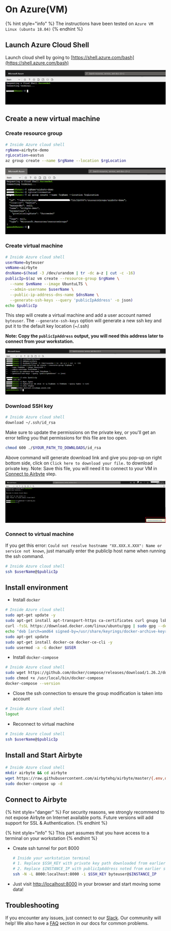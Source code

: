 # On Azure\(VM\)

{% hint style="info" %}
The instructions have been tested on `Azure VM Linux (ubuntu 18.04)`
{% endhint %}

## Launch Azure Cloud Shell

Launch cloud shell by going to [https://shell.azure.com/bash](https://shell.azure.com/bash)

![](../.gitbook/assets/azure_shell_launch.png)

## Create a new virtual machine

### Create resource group

```bash
# Inside Azure cloud shell
rgName=airbyte-demo
rgLocation=eastus
az group create --name $rgName --location $rgLocation
```

![](../.gitbook/assets/azure_shell_create_rg.png)

### Create virtual machine

```bash
# Inside Azure cloud shell
userName=byteuser
vmName=airbyte
dnsName=$(head -3 /dev/urandom | tr -dc a-z | cut -c -16)
publicIp=$(az vm create --resource-group $rgName \
  --name $vmName --image UbuntuLTS \
  --admin-username $userName \
  --public-ip-address-dns-name $dnsName \
  --generate-ssh-keys --query 'publicIpAddress' -o json)
echo $publicIp
```

This step will create a virtual machine and add a user account named `byteuser`. The `--generate-ssh-keys` option will generate a new ssh key and put it to the default key location \(~/.ssh\)

**Note: Copy the `publicIpAddress` output, you will need this address later to connect from your workstation.**

![](../.gitbook/assets/azure_shell_create_vm.png)

### Download SSH key

```bash
# Inside Azure cloud shell
download ~/.ssh/id_rsa
```

Make sure to update the permissions on the private key, or you'll get an error telling you that permissions for this file are too open.
```bash
chmod 600 ./$YOUR_PATH_TO_DOWNLOADS/id_rsa
```

Above command will generate download link and give you pop-up on right bottom side, click on `Click here to download your file.` to download private key. Note: Save this file, you will need it to connect to your VM in [Connect to Airbyte](on-azure-vm-cloud-shell.md#connect-to-airbyte) step.

![](../.gitbook/assets/azure_shell_download_ssh_key.png)

### Connect to virtual machine

If you get this error: `Could not resolve hostname "XX.XXX.X.XXX": Name or service not known`, just manually enter the publicIp host name when running the ssh command.

```bash
# Inside Azure cloud shell
ssh $userName@$publicIp
```

## Install environment

* Install `docker`

```bash
# Inside Azure cloud shell
sudo apt-get update -y
sudo apt-get install apt-transport-https ca-certificates curl gnupg lsb-release -y
curl -fsSL https://download.docker.com/linux/ubuntu/gpg | sudo gpg --dearmor -o /usr/share/keyrings/docker-archive-keyring.gpg
echo "deb [arch=amd64 signed-by=/usr/share/keyrings/docker-archive-keyring.gpg] https://download.docker.com/linux/ubuntu $(lsb_release -cs) stable" | sudo tee /etc/apt/sources.list.d/docker.list > /dev/null
sudo apt-get update
sudo apt-get install docker-ce docker-ce-cli -y
sudo usermod -a -G docker $USER
```

* Install `docker-compose`

```bash
# Inside Azure cloud shell
sudo wget https://github.com/docker/compose/releases/download/1.26.2/docker-compose-$(uname -s)-$(uname -m) -O /usr/local/bin/docker-compose
sudo chmod +x /usr/local/bin/docker-compose
docker-compose --version
```

* Close the ssh connection to ensure the group modification is taken into account

```bash
# Inside Azure cloud shell
logout
```

* Reconnect to virtual machine 

```bash
# Inside Azure cloud shell
ssh $userName@$publicIp
```

## Install and Start Airbyte

```bash
# Inside Azure cloud shell
mkdir airbyte && cd airbyte
wget https://raw.githubusercontent.com/airbytehq/airbyte/master/{.env,docker-compose.yaml}
sudo docker-compose up -d
```

## Connect to Airbyte

{% hint style="danger" %}
For security reasons, we strongly recommend to not expose Airbyte on Internet available ports. Future versions will add support for SSL & Authentication.
{% endhint %}

{% hint style="info" %}
This part assumes that you have access to a terminal on your workstation
{% endhint %}

* Create ssh tunnel for port 8000

  ```bash
  # Inside your workstation terminal
  # 1. Replace $SSH_KEY with private key path downloaded from earlier steps
  # 2. Replace $INSTANCE_IP with publicIpAddress noted from earlier steps
  ssh -N -L 8000:localhost:8000 -i $SSH_KEY byteuser@$INSTANCE_IP
  ```

* Just visit [http://localhost:8000](http://localhost:8000) in your browser and start moving some data!

## Troubleshooting

If you encounter any issues, just connect to our [Slack](https://slack.airbyte.io). Our community will help! We also have a [FAQ](../troubleshooting/on-deploying.md) section in our docs for common problems.

